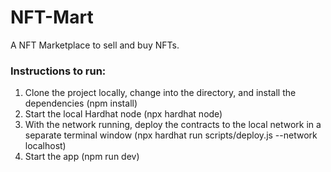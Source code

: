 # NFT-Mart

A NFT Marketplace to sell and buy NFTs. 

### Instructions to run:

1. Clone the project locally, change into the directory, and install the dependencies (npm install)
2. Start the local Hardhat node (npx hardhat node)
3. With the network running, deploy the contracts to the local network in a separate terminal window (npx hardhat run scripts/deploy.js --network localhost)
4. Start the app (npm run dev)



